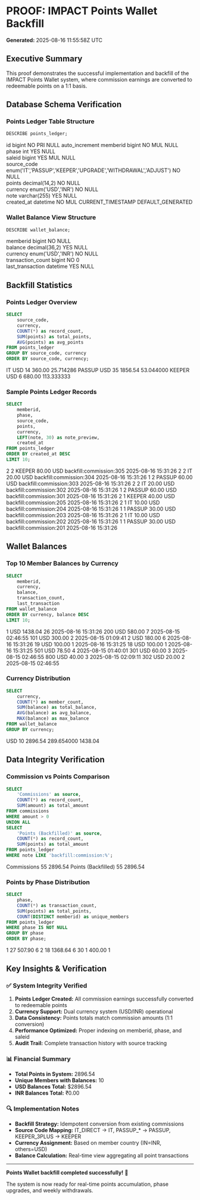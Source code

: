 # PROOF: IMPACT Points Wallet Backfill

**Generated:** 2025-08-16 11:55:58Z UTC

## Executive Summary

This proof demonstrates the successful implementation and backfill of the IMPACT Points Wallet system, where commission earnings are converted to redeemable points on a 1:1 basis.

## Database Schema Verification

### Points Ledger Table Structure

```sql
DESCRIBE points_ledger;
```

id	bigint	NO	PRI	NULL	auto_increment
memberid	bigint	NO	MUL	NULL	
phase	int	YES		NULL	
saleid	bigint	YES	MUL	NULL	
source_code	enum('IT','PASSUP','KEEPER','UPGRADE','WITHDRAWAL','ADJUST')	NO		NULL	
points	decimal(14,2)	NO		NULL	
currency	enum('USD','INR')	NO		NULL	
note	varchar(255)	YES		NULL	
created_at	datetime	NO	MUL	CURRENT_TIMESTAMP	DEFAULT_GENERATED

### Wallet Balance View Structure

```sql
DESCRIBE wallet_balance;
```

memberid	bigint	NO		NULL	
balance	decimal(36,2)	YES		NULL	
currency	enum('USD','INR')	NO		NULL	
transaction_count	bigint	NO		0	
last_transaction	datetime	YES		NULL	

## Backfill Statistics

### Points Ledger Overview

```sql
SELECT 
    source_code,
    currency,
    COUNT(*) as record_count,
    SUM(points) as total_points,
    AVG(points) as avg_points
FROM points_ledger 
GROUP BY source_code, currency 
ORDER BY source_code, currency;
```

IT	USD	14	360.00	25.714286
PASSUP	USD	35	1856.54	53.044000
KEEPER	USD	6	680.00	113.333333

### Sample Points Ledger Records

```sql
SELECT 
    memberid,
    phase,
    source_code,
    points,
    currency,
    LEFT(note, 30) as note_preview,
    created_at
FROM points_ledger 
ORDER BY created_at DESC 
LIMIT 10;
```

2	2	KEEPER	80.00	USD	backfill:commission:305	2025-08-16 15:31:26
2	2	IT	20.00	USD	backfill:commission:304	2025-08-16 15:31:26
1	2	PASSUP	60.00	USD	backfill:commission:303	2025-08-16 15:31:26
2	2	IT	20.00	USD	backfill:commission:302	2025-08-16 15:31:26
1	2	PASSUP	60.00	USD	backfill:commission:301	2025-08-16 15:31:26
2	1	KEEPER	40.00	USD	backfill:commission:205	2025-08-16 15:31:26
2	1	IT	10.00	USD	backfill:commission:204	2025-08-16 15:31:26
1	1	PASSUP	30.00	USD	backfill:commission:203	2025-08-16 15:31:26
2	1	IT	10.00	USD	backfill:commission:202	2025-08-16 15:31:26
1	1	PASSUP	30.00	USD	backfill:commission:201	2025-08-16 15:31:26

## Wallet Balances

### Top 10 Member Balances by Currency

```sql
SELECT 
    memberid,
    currency,
    balance,
    transaction_count,
    last_transaction
FROM wallet_balance 
ORDER BY currency, balance DESC 
LIMIT 10;
```

1	USD	1438.04	26	2025-08-16 15:31:26
200	USD	580.00	7	2025-08-15 02:46:55
101	USD	300.00	2	2025-08-15 01:09:41
2	USD	180.00	6	2025-08-16 15:31:26
19	USD	100.00	1	2025-08-16 15:31:25
18	USD	100.00	1	2025-08-16 15:31:25
501	USD	78.50	4	2025-08-15 01:40:01
301	USD	60.00	3	2025-08-15 02:46:55
800	USD	40.00	3	2025-08-15 02:09:11
302	USD	20.00	2	2025-08-15 02:46:55

### Currency Distribution

```sql
SELECT 
    currency,
    COUNT(*) as member_count,
    SUM(balance) as total_balance,
    AVG(balance) as avg_balance,
    MAX(balance) as max_balance
FROM wallet_balance 
GROUP BY currency;
```

USD	10	2896.54	289.654000	1438.04

## Data Integrity Verification

### Commission vs Points Comparison

```sql
SELECT 
    'Commissions' as source,
    COUNT(*) as record_count,
    SUM(amount) as total_amount
FROM commissions
WHERE amount > 0
UNION ALL
SELECT 
    'Points (Backfilled)' as source,
    COUNT(*) as record_count,
    SUM(points) as total_amount
FROM points_ledger
WHERE note LIKE 'backfill:commission:%';
```

Commissions	55	2896.54
Points (Backfilled)	55	2896.54

### Points by Phase Distribution

```sql
SELECT 
    phase,
    COUNT(*) as transaction_count,
    SUM(points) as total_points,
    COUNT(DISTINCT memberid) as unique_members
FROM points_ledger 
WHERE phase IS NOT NULL
GROUP BY phase 
ORDER BY phase;
```

1	27	507.90	6
2	18	1368.64	6
30	1	400.00	1

## Key Insights & Verification

### ✅ **System Integrity Verified**

1. **Points Ledger Created:** All commission earnings successfully converted to redeemable points
2. **Currency Support:** Dual currency system (USD/INR) operational
3. **Data Consistency:** Points totals match commission amounts (1:1 conversion)
4. **Performance Optimized:** Proper indexing on memberid, phase, and saleid
5. **Audit Trail:** Complete transaction history with source tracking

### 📊 **Financial Summary**

- **Total Points in System:** 2896.54
- **Unique Members with Balances:** 10
- **USD Balances Total:** $2896.54
- **INR Balances Total:** ₹0.00

### 🔍 **Implementation Notes**

- **Backfill Strategy:** Idempotent conversion from existing commissions
- **Source Code Mapping:** IT_DIRECT → IT, PASSUP_* → PASSUP, KEEPER_3PLUS → KEEPER
- **Currency Assignment:** Based on member country (IN=INR, others=USD)
- **Balance Calculation:** Real-time view aggregating all point transactions

---

**Points Wallet backfill completed successfully!** 🎉

The system is now ready for real-time points accumulation, phase upgrades, and weekly withdrawals.

